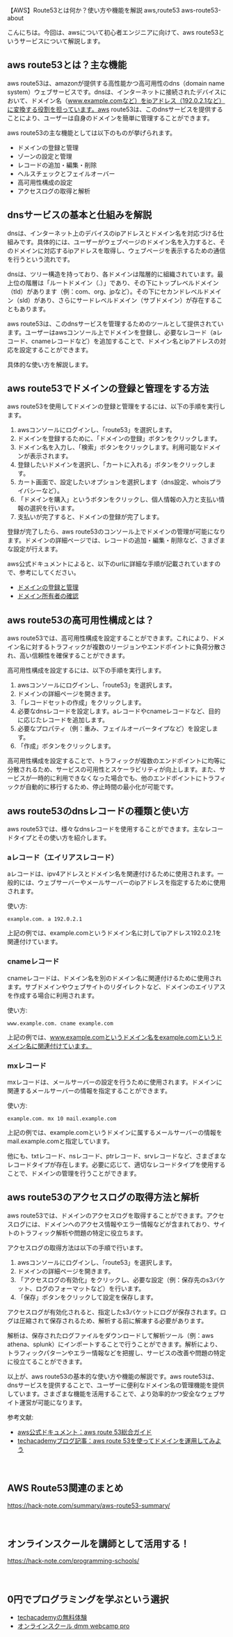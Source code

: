 【AWS】Route53とは何か？使い方や機能を解説
aws,route53
aws-route53-about

こんにちは。今回は、awsについて初心者エンジニアに向けて、aws route53というサービスについて解説します。

## aws route53とは？主な機能
aws route53は、amazonが提供する高性能かつ高可用性のdns（domain name system）ウェブサービスです。dnsは、インターネットに接続されたデバイスにおいて、ドメイン名（www.example.comなど）をipアドレス（192.0.2.1など）に変換する役割を担っています。aws route53は、このdnsサービスを提供することにより、ユーザーは自身のドメインを簡単に管理することができます。

aws route53の主な機能としては以下のものが挙げられます。
- ドメインの登録と管理
- ゾーンの設定と管理
- レコードの追加・編集・削除
- ヘルスチェックとフェイルオーバー
- 高可用性構成の設定
- アクセスログの取得と解析

## dnsサービスの基本と仕組みを解説
dnsは、インターネット上のデバイスのipアドレスとドメイン名を対応づける仕組みです。具体的には、ユーザーがウェブページのドメイン名を入力すると、そのドメインに対応するipアドレスを取得し、ウェブページを表示するための通信を行うという流れです。

dnsは、ツリー構造を持っており、各ドメインは階層的に組織されています。最上位の階層は「ルートドメイン（.）」であり、その下にトップレベルドメイン（tld）があります（例：com、org、jpなど）。その下にセカンドレベルドメイン（sld）があり、さらにサードレベルドメイン（サブドメイン）が存在することもあります。

aws route53は、このdnsサービスを管理するためのツールとして提供されています。ユーザーはawsコンソール上でドメインを登録し、必要なレコード（aレコード、cnameレコードなど）を追加することで、ドメイン名とipアドレスの対応を設定することができます。

具体的な使い方を解説します。

## aws route53でドメインの登録と管理をする方法
aws route53を使用してドメインの登録と管理をするには、以下の手順を実行します。

1. awsコンソールにログインし、「route53」を選択します。
2. ドメインを登録するために、「ドメインの登録」ボタンをクリックします。
3. ドメイン名を入力し、「検索」ボタンをクリックします。利用可能なドメインが表示されます。
4. 登録したいドメインを選択し、「カートに入れる」ボタンをクリックします。
5. カート画面で、設定したいオプションを選択します（dns設定、whoisプライバシーなど）。
6. 「ドメインを購入」というボタンをクリックし、個人情報の入力と支払い情報の選択を行います。
7. 支払いが完了すると、ドメインの登録が完了します。

登録が完了したら、aws route53のコンソール上でドメインの管理が可能になります。ドメインの詳細ページでは、レコードの追加・編集・削除など、さまざまな設定が行えます。

aws公式ドキュメントによると、以下のurlに詳細な手順が記載されていますので、参考にしてください。

- [ドメインの登録と管理](https://docs.aws.amazon.com/ja_jp/route53/latest/developerguide/registrar.html)
- [ドメイン所有者の確認](https://docs.aws.amazon.com/ja_jp/route53/latest/developerguide/domain-owner-confirm.html)

## aws route53の高可用性構成とは？
aws route53では、高可用性構成を設定することができます。これにより、ドメイン名に対するトラフィックが複数のリージョンやエンドポイントに負荷分散され、高い信頼性を確保することができます。

高可用性構成を設定するには、以下の手順を実行します。

1. awsコンソールにログインし、「route53」を選択します。
2. ドメインの詳細ページを開きます。
3. 「レコードセットの作成」をクリックします。
4. 必要なdnsレコードを設定します。aレコードやcnameレコードなど、目的に応じたレコードを追加します。
5. 必要なプロパティ（例：重み、フェイルオーバータイプなど）を設定します。
6. 「作成」ボタンをクリックします。

高可用性構成を設定することで、トラフィックが複数のエンドポイントに均等に分散されるため、サービスの可用性とスケーラビリティが向上します。また、サービスが一時的に利用できなくなった場合でも、他のエンドポイントにトラフィックが自動的に移行するため、停止時間の最小化が可能です。

## aws route53のdnsレコードの種類と使い方
aws route53では、様々なdnsレコードを使用することができます。主なレコードタイプとその使い方を紹介します。

### aレコード（エイリアスレコード）
aレコードは、ipv4アドレスとドメイン名を関連付けるために使用されます。一般的には、ウェブサーバーやメールサーバーのipアドレスを指定するために使用されます。

使い方:
```
example.com. a 192.0.2.1
```
上記の例では、example.comというドメイン名に対してipアドレス192.0.2.1を関連付けています。

### cnameレコード
cnameレコードは、ドメイン名を別のドメイン名に関連付けるために使用されます。サブドメインやウェブサイトのリダイレクトなど、ドメインのエイリアスを作成する場合に利用されます。

使い方:
```
www.example.com. cname example.com
```
上記の例では、www.example.comというドメイン名をexample.comというドメイン名に関連付けています。

### mxレコード
mxレコードは、メールサーバーの設定を行うために使用されます。ドメインに関連するメールサーバーの情報を指定することができます。

使い方:
```
example.com. mx 10 mail.example.com
```
上記の例では、example.comというドメインに属するメールサーバーの情報をmail.example.comと指定しています。

他にも、txtレコード、nsレコード、ptrレコード、srvレコードなど、さまざまなレコードタイプが存在します。必要に応じて、適切なレコードタイプを使用することで、ドメインの管理を行うことができます。

## aws route53のアクセスログの取得方法と解析
aws route53では、ドメインのアクセスログを取得することができます。アクセスログには、ドメインへのアクセス情報やエラー情報などが含まれており、サイトのトラフィック解析や問題の特定に役立ちます。

アクセスログの取得方法は以下の手順で行います。

1. awsコンソールにログインし、「route53」を選択します。
2. ドメインの詳細ページを開きます。
3. 「アクセスログの有効化」をクリックし、必要な設定（例：保存先のs3バケット、ログのフォーマットなど）を行います。
4. 「保存」ボタンをクリックして設定を保存します。

アクセスログが有効化されると、指定したs3バケットにログが保存されます。ログは圧縮されて保存されるため、解析する前に解凍する必要があります。

解析は、保存されたログファイルをダウンロードして解析ツール（例：aws athena、splunk）にインポートすることで行うことができます。解析により、トラフィックパターンやエラー情報などを把握し、サービスの改善や問題の特定に役立てることができます。

以上が、aws route53の基本的な使い方や機能の解説です。aws route53は、dnsサービスを提供することで、ユーザーに便利なドメイン名の管理機能を提供しています。さまざまな機能を活用することで、より効率的かつ安全なウェブサイト運営が可能になります。

参考文献:
- [aws公式ドキュメント：aws route 53総合ガイド](https://docs.aws.amazon.com/ja_jp/route53/latest/developerguide/welcome.html)
- [techacademyブログ記事：aws route 53を使ってドメインを運用してみよう](https://techacademy.jp/magazine/19133)

　

## AWS Route53関連のまとめ
https://hack-note.com/summary/aws-route53-summary/

　

## オンラインスクールを講師として活用する！
https://hack-note.com/programming-schools/

　

## 0円でプログラミングを学ぶという選択
- [techacademyの無料体験](//af.moshimo.com/af/c/click?a_id=2612475&amp;p_id=1555&amp;pc_id=2816&amp;pl_id=22706&amp;url=https%3a%2f%2ftechacademy.jp%2fhtmlcss-trial%3futm_source%3dmoshimo%26utm_medium%3daffiliate%26utm_campaign%3dtextad)
- [オンラインスクール dmm webcamp pro](//af.moshimo.com/af/c/click?a_id=2612482&amp;p_id=1363&amp;pc_id=2297&amp;pl_id=39999&amp;guid=on)

